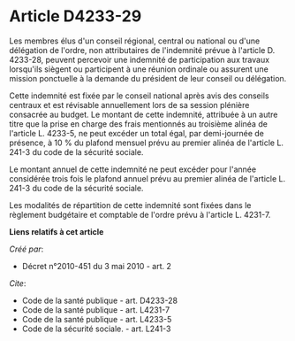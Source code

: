 # Article D4233-29

Les membres élus d'un conseil régional, central ou national ou d'une délégation de l'ordre, non attributaires de l'indemnité
prévue à l'article D. 4233-28, peuvent percevoir une indemnité de participation aux travaux lorsqu'ils siègent ou participent
à une réunion ordinale ou assurent une mission ponctuelle à la demande du président de leur conseil ou délégation. 

Cette indemnité est fixée par le conseil national après avis des conseils centraux et est révisable annuellement lors de sa
session plénière consacrée au budget. Le montant de cette indemnité, attribuée à un autre titre que la prise en charge des
frais mentionnés au troisième alinéa de l'article L. 4233-5, ne peut excéder un total égal, par demi-journée de présence, à
10 % du plafond mensuel prévu au premier alinéa de l'article L. 241-3 du code de la sécurité sociale. 

Le montant annuel de cette indemnité ne peut excéder pour l'année considérée trois fois le plafond annuel prévu au premier
alinéa de l'article L. 241-3 du code de la sécurité sociale. 

Les modalités de répartition de cette indemnité sont fixées dans le règlement budgétaire et comptable de l'ordre prévu à
l'article L. 4231-7.

**Liens relatifs à cet article**

_Créé par_:

  - Décret n°2010-451 du 3 mai 2010 - art. 2

_Cite_:

  - Code de la santé publique - art. D4233-28
  - Code de la santé publique - art. L4231-7
  - Code de la santé publique - art. L4233-5
  - Code de la sécurité sociale. - art. L241-3
